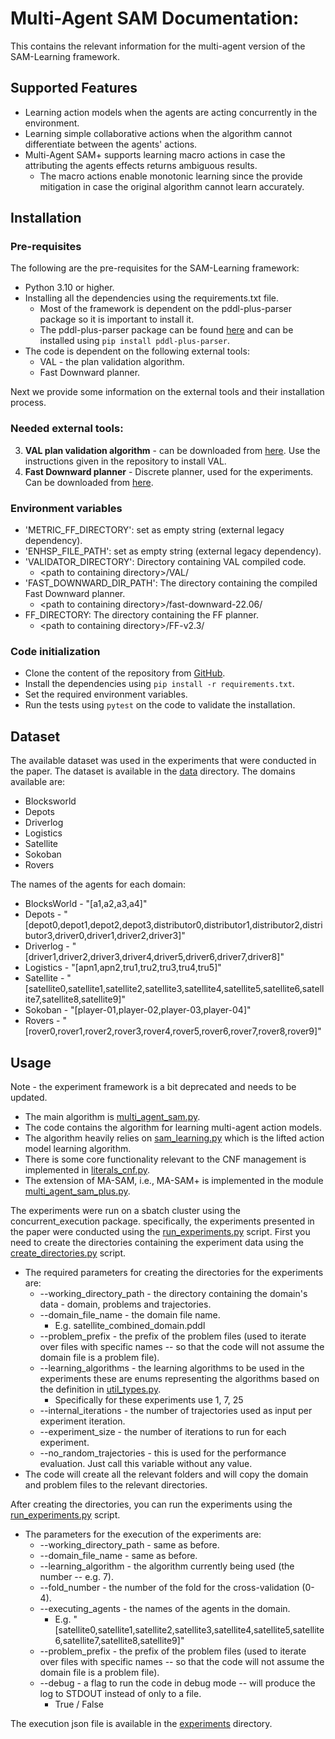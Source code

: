 # Multi-Agent SAM Documentation:

This contains the relevant information for the multi-agent version of the SAM-Learning framework.

## Supported Features
* Learning action models when the agents are acting concurrently in the environment.
* Learning simple collaborative actions when the algorithm cannot differentiate between the agents' actions.
* Multi-Agent SAM+ supports learning macro actions in case the attributing the agents effects returns ambiguous results.
  * The macro actions enable monotonic learning since the provide mitigation in case the original algorithm cannot learn accurately.

## Installation

### Pre-requisites

The following are the pre-requisites for the SAM-Learning framework:
* Python 3.10 or higher.
* Installing all the dependencies using the requirements.txt file.
  * Most of the framework is dependent on the pddl-plus-parser package so it is important to install it.
  * The pddl-plus-parser package can be found [here](https://pypi.org/project/pddl-plus-parser/) and can be installed using `pip install pddl-plus-parser`.
* The code is dependent on the following external tools:
  * VAL - the plan validation algorithm.
  * Fast Downward planner.

Next we provide some information on the external tools and their installation process.

### Needed external tools:
3. **VAL plan validation algorithm** - can be downloaded from [here](https://github.com/KCL-Planning/VAL). Use the instructions given in the repository to install VAL.
4. **Fast Downward planner** - Discrete planner, used for the experiments. Can be downloaded from [here](https://www.fast-downward.org/HomePage).


### Environment variables

* 'METRIC_FF_DIRECTORY': set as empty string (external legacy dependency).
* 'ENHSP_FILE_PATH': set as empty string (external legacy dependency).
* 'VALIDATOR_DIRECTORY': Directory containing VAL compiled code.
  * \<path to containing directory>/VAL/
* 'FAST_DOWNWARD_DIR_PATH': The directory containing the compiled Fast Downward planner.
  * \<path to containing directory>/fast-downward-22.06/
* FF_DIRECTORY: The directory containing the FF planner.
  * \<path to containing directory>/FF-v2.3/

### Code initialization

* Clone the content of the repository from [GitHub](https://github.com/SPL-BGU/ma-sam.git).
* Install the dependencies using `pip install -r requirements.txt`.
* Set the required environment variables.
* Run the tests using `pytest` on the code to validate the installation.


## Dataset
The available dataset was used in the experiments that were conducted in the paper.
The dataset is available in the [data](experiments_dataset) directory.
The domains available are:
* Blocksworld
* Depots
* Driverlog
* Logistics
* Satellite
* Sokoban
* Rovers

The names of the agents for each domain:
* BlocksWorld - "[a1,a2,a3,a4]"
* Depots - "[depot0,depot1,depot2,depot3,distributor0,distributor1,distributor2,distributor3,driver0,driver1,driver2,driver3]"
* Driverlog - "[driver1,driver2,driver3,driver4,driver5,driver6,driver7,driver8]"
* Logistics - "[apn1,apn2,tru1,tru2,tru3,tru4,tru5]"
* Satellite - "[satellite0,satellite1,satellite2,satellite3,satellite4,satellite5,satellite6,satellite7,satellite8,satellite9]"
* Sokoban - "[player-01,player-02,player-03,player-04]"
* Rovers - "[rover0,rover1,rover2,rover3,rover4,rover5,rover6,rover7,rover8,rover9]"

## Usage
Note - the experiment framework is a bit deprecated and needs to be updated.

* The main algorithm is [multi_agent_sam.py](sam_learning/learners/multi_agent_sam.py). 
* The code contains the algorithm for learning multi-agent action models.
* The algorithm heavily relies on [sam_learning.py](sam_learning/learners/sam_learning.py) which is the lifted action model learning algorithm.
* There is some core functionality relevant to the CNF management is implemented in [literals_cnf.py](sam_learning/core/propositional_operations/literals_cnf.py).
* The extension of MA-SAM, i.e., MA-SAM+ is implemented in the module [multi_agent_sam_plus.py](sam_learning/learners/ma_sam_plus.py).

The experiments were run on a sbatch cluster using the concurrent_execution package.
specifically, the experiments presented in the paper were conducted using the [run_experiments.py](experiments/concurrent_execution/parallel_multi_agent_experiment_runner_with_triplets.py) script.
First you need to create the directories containing the experiment data using the [create_directories.py](experiments/concurrent_execution/folder_creation_for_parallel_execution.py) script.
* The required parameters for creating the directories for the experiments are:
  * --working_directory_path - the directory containing the domain's data - domain, problems and trajectories.
  * --domain_file_name - the domain file name.
    * E.g. satellite_combined_domain.pddl
  * --problem_prefix - the prefix of the problem files (used to iterate over files with specific names -- so that the code will not assume the domain file is a problem file).
  * --learning_algorithms - the learning algorithms to be used in the experiments these are enums representing the algorithms based on the definition in [util_types.py](utilities/util_types.py).
    * Specifically for these experiments use 1, 7, 25
  * --internal_iterations - the number of trajectories used as input per experiment iteration.
  * --experiment_size - the number of iterations to run for each experiment.
  * --no_random_trajectories - this is used for the performance evaluation. Just call this variable without any value.
* The code will create all the relevant folders and will copy the domain and problem files to the relevant directories.

After creating the directories, you can run the experiments using the [run_experiments.py](experiments/concurrent_execution/parallel_multi_agent_experiment_runner_with_triplets.py) script.
* The parameters for the execution of the experiments are:
  * --working_directory_path - same as before.
  * --domain_file_name - same as before.
  * --learning_algorithm - the algorithm currently being used (the number -- e.g. 7).
  * --fold_number - the number of the fold for the cross-validation (0-4). 
  * --executing_agents - the names of the agents in the domain.
    * E.g. "[satellite0,satellite1,satellite2,satellite3,satellite4,satellite5,satellite6,satellite7,satellite8,satellite9]"
  * --problem_prefix - the prefix of the problem files (used to iterate over files with specific names -- so that the code will not assume the domain file is a problem file).
  * --debug - a flag to run the code in debug mode -- will produce the log to STDOUT instead of only to a file. 
    * True / False

The execution json file is available in the [experiments](experiments) directory.